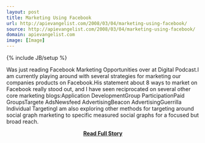 ```yaml
---
layout: post
title: Marketing Using Facebook
url: http://apievangelist.com/2008/03/04/marketing-using-facebook/
source: http://apievangelist.com/2008/03/04/marketing-using-facebook/
domain: apievangelist.com
image: [Image]
---
```

{% include JB/setup %}<p>Was just reading Facebook Marketing Opportunities over at Digital Podcast.I am currently playing around with several strategies for marketing our companies products on Facebook.His statement about 8 ways to market on Facebook really stood out, and I have seen reciprocated on several other core marketing blogs:Application DevelopmentGroup ParticipationPaid GroupsTargete AdsNewsfeed AdvertisingBeacon AdvertisingGuerrilla Individual TargetingI am also exploring other methods for targeting around social graph marketing to specific measured social graphs for a focused but broad reach.</p>
<center><p><a href="http://apievangelist.com/2008/03/04/marketing-using-facebook/" style='padding:25px; font-sze:18px; font-weight: bold;'>Read Full Story</a></p></center>
